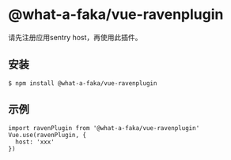 # @what-a-faka/vue-ravenplugin
请先注册应用sentry host，再使用此插件。

## 安装
```
$ npm install @what-a-faka/vue-ravenplugin
```

## 示例
```
import ravenPlugin from '@what-a-faka/vue-ravenplugin'
Vue.use(ravenPlugin, {
  host: 'xxx'
})
```
